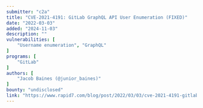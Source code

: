 ```yaml
---
submitter: "c2a"
title: "CVE-2021-4191: GitLab GraphQL API User Enumeration (FIXED)"
date: "2022-03-03"
added: "2024-11-03"
description: ""
vulnerabilities: [
    "Username enumeration", "GraphQL"
]
programs: [
    "GitLab"
]
authors: [
    "Jacob Baines (@junior_baines)"
]
bounty: "undisclosed"
link: "https://www.rapid7.com/blog/post/2022/03/03/cve-2021-4191-gitlab-graphql-api-user-enumeration-fixed/"
---
```




